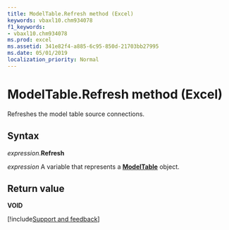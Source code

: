 ```yaml
---
title: ModelTable.Refresh method (Excel)
keywords: vbaxl10.chm934078
f1_keywords:
- vbaxl10.chm934078
ms.prod: excel
ms.assetid: 341e82f4-a885-6c95-850d-21703bb27995
ms.date: 05/01/2019
localization_priority: Normal
---
```



# ModelTable.Refresh method (Excel)

Refreshes the model table source connections.


## Syntax

_expression_.**Refresh**

_expression_ A variable that represents a **[ModelTable](Excel.modeltable.md)** object.


## Return value

**VOID**



[!include[Support and feedback](~/includes/feedback-boilerplate.md)]